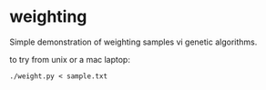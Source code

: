 # weighting
Simple demonstration of weighting samples vi genetic algorithms.

to try from unix or a mac laptop:
```
./weight.py < sample.txt
```

